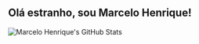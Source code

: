 <h2> Olá estranho, sou Marcelo Henrique!</h2>


<img align="left" alt="Marcelo Henrique's GitHub Stats" src="https://github-readme-stats.vercel.app/api?username=Marcel0Henrique&theme=tokyonight&show_icons=true">
<!---
Marcel0Henrique/Marcel0Henrique is a ✨ special ✨ repository because its `README.md` (this file) appears on your GitHub profile.
You can click the Preview link to take a look at your changes.
--->
